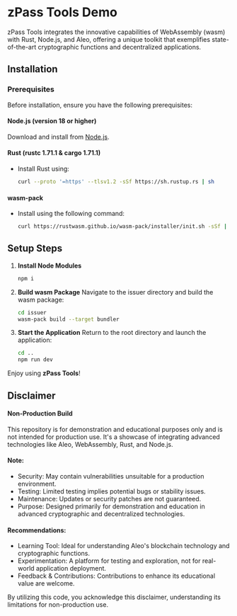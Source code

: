 # zPass Tools Demo

zPass Tools integrates the innovative capabilities of WebAssembly (wasm) with Rust, Node.js, and Aleo, offering a unique toolkit that exemplifies state-of-the-art cryptographic functions and decentralized applications.

## Installation

### Prerequisites

Before installation, ensure you have the following prerequisites:

#### Node.js (version 18 or higher)

Download and install from [Node.js](https://nodejs.org/en/download/).

#### Rust (rustc 1.71.1 & cargo 1.71.1)

- Install Rust using:
  ```bash
  curl --proto '=https' --tlsv1.2 -sSf https://sh.rustup.rs | sh
  ```

#### wasm-pack

- Install using the following command:
  ```bash
  curl https://rustwasm.github.io/wasm-pack/installer/init.sh -sSf | sh
  ```

## Setup Steps

1. **Install Node Modules**

   ```bash
   npm i
   ```

2. **Build wasm Package**
   Navigate to the issuer directory and build the wasm package:

   ```bash
   cd issuer
   wasm-pack build --target bundler
   ```

3. **Start the Application**
   Return to the root directory and launch the application:
   ```bash
   cd ..
   npm run dev
   ```

Enjoy using **zPass Tools**!

## Disclaimer

#### Non-Production Build

This repository is for demonstration and educational purposes only and is not intended for production use. It's a showcase of integrating advanced technologies like Aleo, WebAssembly, Rust, and Node.js.

#### Note:

- Security: May contain vulnerabilities unsuitable for a production environment.
- Testing: Limited testing implies potential bugs or stability issues.
- Maintenance: Updates or security patches are not guaranteed.
- Purpose: Designed primarily for demonstration and education in advanced cryptographic and decentralized technologies.

#### Recommendations:

- Learning Tool: Ideal for understanding Aleo's blockchain technology and cryptographic functions.
- Experimentation: A platform for testing and exploration, not for real-world application deployment.
- Feedback & Contributions: Contributions to enhance its educational value are welcome.

By utilizing this code, you acknowledge this disclaimer, understanding its limitations for non-production use.
